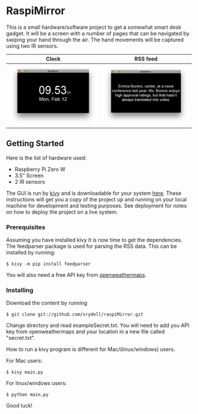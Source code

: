 # RaspiMirror

This is a small hardware/software project to get a somewhat smart desk gadget. It will be a screen with a number of pages that can be navigated by swiping your hand through the air. The hand movements will be captured using two IR sensors.

Clock                      |  RSS feed
:-------------------------:|:-------------------------:
![](./photos/clockPage.png)|  ![](./photos/rssPage.png)

## Getting Started

Here is the list of hardware used:

* Raspberry Pi Zero W
* 3.5" Screen
* 2 IR sensors

The GUI is run by [kivy](https://kivy.org/#home) and is downloadable for your system [here](https://kivy.org/#download).
These instructions will get you a copy of the project up and running on your local machine for development and testing purposes. See deployment for notes on how to deploy the project on a live system.

### Prerequisites

Assuming you have installed kivy it is now time to get the dependencies. The feedparser package is used for parsing the RSS data. This can be installed by running:

```
$ kivy -m pip install feedparser
```

You will also need a free API key from [openweathermaps](https://openweathermap.org/api).

### Installing

Download the content by running

```
$ git clone git://github.com/srydell/raspiMirror.git
```

Change directory and read exampleSecret.txt. You will need to add you API key from openweathermaps and your location in a new file called "secret.txt".

How to run a kivy program is different for Mac/(linux/windows) users.

For Mac users:

```
$ kivy main.py
```

For linux/windows users:

```
$ python main.py
```

Good luck!
